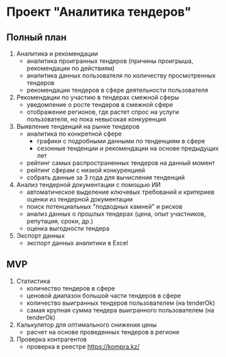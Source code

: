 # Проект "Аналитика тендеров"
## Полный план
1. Аналитика и рекомендации
    - аналитика проигранных тендеров (причины проигрыша, рекомендации по действиям)
    - аналитика данных пользователя по количеству просмотренных тендеров
    - рекомендации тендеров в сфере деятельности пользователя
2. Рекомендации по участию в тендерах смежной сферы
    - уведомление о росте тендеров в смежной сфере
    - отображение регионов, где растет спрос на услуги пользователя, но пока невысокая конкуренция
3. Выявление тенденций на рынке тендеров
    - аналитика по конкретной сфере
      - графики с подробными данными по тенденциям в сфере
      - сезонные тенденции и рекомендации на основе предыдущих лет
    - рейтинг самых распространенных тендеров на данный момент 
    - рейтинг сферам с низкой конкуренцией 
    - собрать данные за 3 года для вычисления тенденций
4. Анализ тендерной документации с помощью ИИ
   - автоматическое выделение ключевых требований и критериев оценки из тендерной документации
   - поиск потенциальных "подводных камней" и рисков
   - анализ данных о прошлых тендерах (цена, опыт участников, репутация, сроки, др.)
   - оценка выгодности тендера
5. Экспорт данных
   - экспорт данных аналитики в Excel

## MVP
1. Статистика
   - количество тендеров в сфере
   - ценовой диапазон большой части тендеров в сфере
   - количество выигранных тендеров пользователем (на tenderOk)
   - самая крупная сумма тендера выигранного пользователем (на tenderOk)
2. Калькулятор для оптимального снижения цены
   - расчет на основе проведенных тендеров в регионе
3. Проверка контрагентов
   - проверка в реестре https://kompra.kz/
